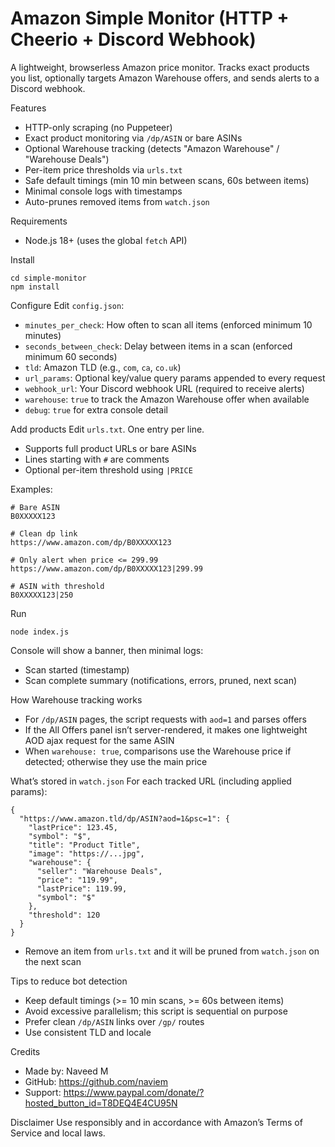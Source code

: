 Amazon Simple Monitor (HTTP + Cheerio + Discord Webhook)
=======================================================

A lightweight, browserless Amazon price monitor. Tracks exact products you list, optionally targets Amazon Warehouse offers, and sends alerts to a Discord webhook.

Features
- HTTP-only scraping (no Puppeteer)
- Exact product monitoring via `/dp/ASIN` or bare ASINs
- Optional Warehouse tracking (detects "Amazon Warehouse" / "Warehouse Deals")
- Per-item price thresholds via `urls.txt`
- Safe default timings (min 10 min between scans, 60s between items)
- Minimal console logs with timestamps
- Auto-prunes removed items from `watch.json`

Requirements
- Node.js 18+ (uses the global `fetch` API)

Install
```
cd simple-monitor
npm install
```

Configure
Edit `config.json`:
- `minutes_per_check`: How often to scan all items (enforced minimum 10 minutes)
- `seconds_between_check`: Delay between items in a scan (enforced minimum 60 seconds)
- `tld`: Amazon TLD (e.g., `com`, `ca`, `co.uk`)
- `url_params`: Optional key/value query params appended to every request
- `webhook_url`: Your Discord webhook URL (required to receive alerts)
- `warehouse`: `true` to track the Amazon Warehouse offer when available
- `debug`: `true` for extra console detail

Add products
Edit `urls.txt`. One entry per line.
- Supports full product URLs or bare ASINs
- Lines starting with `#` are comments
- Optional per-item threshold using `|PRICE`

Examples:
```
# Bare ASIN
B0XXXXX123

# Clean dp link
https://www.amazon.com/dp/B0XXXXX123

# Only alert when price <= 299.99
https://www.amazon.com/dp/B0XXXXX123|299.99

# ASIN with threshold
B0XXXXX123|250
```

Run
```
node index.js
```
Console will show a banner, then minimal logs:
- Scan started (timestamp)
- Scan complete summary (notifications, errors, pruned, next scan)

How Warehouse tracking works
- For `/dp/ASIN` pages, the script requests with `aod=1` and parses offers
- If the All Offers panel isn’t server-rendered, it makes one lightweight AOD ajax request for the same ASIN
- When `warehouse: true`, comparisons use the Warehouse price if detected; otherwise they use the main price

What’s stored in `watch.json`
For each tracked URL (including applied params):
```
{
  "https://www.amazon.tld/dp/ASIN?aod=1&psc=1": {
    "lastPrice": 123.45,
    "symbol": "$",
    "title": "Product Title",
    "image": "https://...jpg",
    "warehouse": {
      "seller": "Warehouse Deals",
      "price": "119.99",
      "lastPrice": 119.99,
      "symbol": "$"
    },
    "threshold": 120
  }
}
```
- Remove an item from `urls.txt` and it will be pruned from `watch.json` on the next scan

Tips to reduce bot detection
- Keep default timings (>= 10 min scans, >= 60s between items)
- Avoid excessive parallelism; this script is sequential on purpose
- Prefer clean `/dp/ASIN` links over `/gp/` routes
- Use consistent TLD and locale

Credits
- Made by: Naveed M
- GitHub: https://github.com/naviem
- Support: https://www.paypal.com/donate/?hosted_button_id=T8DEQ4E4CU95N

Disclaimer
Use responsibly and in accordance with Amazon’s Terms of Service and local laws.


